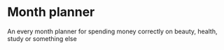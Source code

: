 #   Month planner

An every month planner for spending money correctly on beauty, health, study or something else
